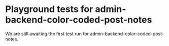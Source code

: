 # Playground tests for admin-backend-color-coded-post-notes
We are still awaiting the first test run for admin-backend-color-coded-post-notes.

